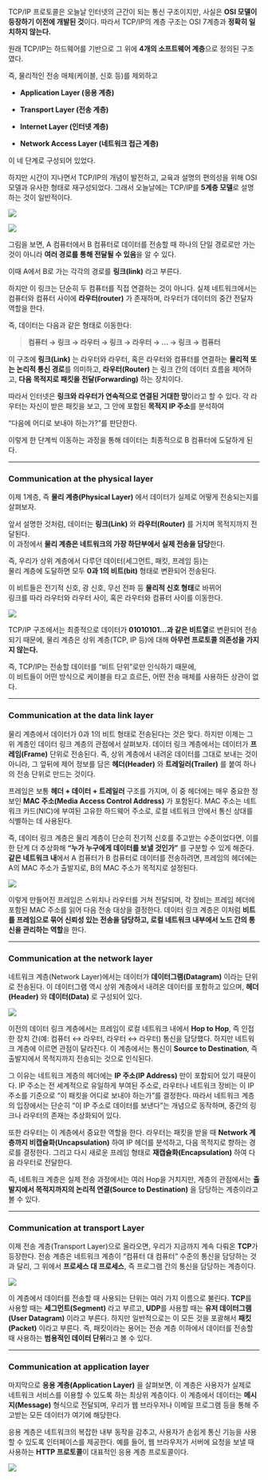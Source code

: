 
TCP/IP 프로토콜은 오늘날 인터넷의 근간이 되는 통신 구조이지만, 사실은 **OSI 모델이 등장하기 이전에 개발된 것**이다. 따라서 TCP/IP의 계층 구조는 OSI 7계층과 **정확히 일치하지 않는다.**

원래 TCP/IP는 하드웨어를 기반으로 그 위에 **4개의 소프트웨어 계층**으로 정의된 구조였다.  

즉, 물리적인 전송 매체(케이블, 신호 등)를 제외하고

- **Application Layer (응용 계층)**
    
- **Transport Layer (전송 계층)**
    
- **Internet Layer (인터넷 계층)**
    
- **Network Access Layer (네트워크 접근 계층)**  
    
이 네 단계로 구성되어 있었다.

하지만 시간이 지나면서 TCP/IP의 개념이 발전하고, 교육과 설명의 편의성을 위해 OSI 모델과 유사한 형태로 재구성되었다. 그래서 오늘날에는 TCP/IP를 **5계층 모델**로 설명하는 것이 일반적이다.

![](../images/Pasted%20image%2020251016182342.png)

![](../images/Pasted%20image%2020251016182423.png)

그림을 보면, A 컴퓨터에서 B 컴퓨터로 데이터를 전송할 때 하나의 단일 경로로만 가는 것이 아니라 **여러 경로를 통해 전달될 수 있음**을 알 수 있다. 

이때 A에서 B로 가는 각각의 경로를 **링크(link)** 라고 부른다.

하지만 이 링크는 단순히 두 컴퓨터를 직접 연결하는 것이 아니다. 실제 네트워크에서는 컴퓨터와 컴퓨터 사이에 **라우터(router)** 가 존재하며, 라우터가 데이터의 중간 전달자 역할을 한다.

즉, 데이터는 다음과 같은 형태로 이동한다:

> **컴퓨터 → 링크 → 라우터 → 링크 → 라우터 → ... → 링크 → 컴퓨터**

이 구조에 **링크(Link)** 는 라우터와 라우터, 혹은 라우터와 컴퓨터를 연결하는 **물리적 또는 논리적 통신 경로**를 의미하고, **라우터(Router)** 는 링크 간의 데이터 흐름을 제어하고, **다음 목적지로 패킷을 전달(Forwarding)** 하는 장치이다.
    
따라서 인터넷은 **링크와 라우터가 연속적으로 연결된 거대한 망**이라고 할 수 있다. 각 라우터는 자신이 받은 패킷을 보고, 그 안에 포함된 **목적지 IP 주소**를 분석하여  

“다음에 어디로 보내야 하는가?”를 판단한다.  

이렇게 한 단계씩 이동하는 과정을 통해 데이터는 최종적으로 B 컴퓨터에 도달하게 된다.

---
### Communication at the physical layer

이제 1계층, 즉 **물리 계층(Physical Layer)** 에서 데이터가 실제로 어떻게 전송되는지를 살펴보자.

앞서 설명한 것처럼, 데이터는 **링크(Link)** 와 **라우터(Router)** 를 거치며 목적지까지 전달된다.  
이 과정에서 **물리 계층은 네트워크의 가장 하단부에서 실제 전송을 담당**한다.

즉, 우리가 상위 계층에서 다루던 데이터(세그먼트, 패킷, 프레임 등)는  
물리 계층에 도달하면 모두 **0과 1의 비트(bit)** 형태로 변환되어 전송된다.

이 비트들은 전기적 신호, 광 신호, 무선 전파 등 **물리적 신호 형태**로 바뀌어  
링크를 따라 라우터와 라우터 사이, 혹은 라우터와 컴퓨터 사이를 이동한다.


![](../images/Pasted%20image%2020251016183152.png)


TCP/IP 구조에서는 최종적으로 데이터가 **01010101…과 같은 비트열**로 변환되어 전송되기 때문에, 물리 계층은 상위 계층(TCP, IP 등)에 대해 **아무런 프로토콜 의존성을 가지지 않는다.**

즉, TCP/IP는 전송할 데이터를 “비트 단위”로만 인식하기 때문에,  
이 비트들이 어떤 방식으로 케이블을 타고 흐르든, 어떤 전송 매체를 사용하든 상관이 없다.

---
### Communication at the data link layer

물리 계층에서 데이터가 0과 1의 비트 형태로 전송된다는 것은 맞다. 하지만 이제는 그 위 계층인 데이터 링크 계층의 관점에서 살펴보자. 데이터 링크 계층에서는 데이터가 **프레임(Frame)** 단위로 전송된다. 즉, 상위 계층에서 내려온 데이터를 그대로 보내는 것이 아니라, 그 앞뒤에 제어 정보를 담은 **헤더(Header)** 와 **트레일러(Trailer)** 를 붙여 하나의 전송 단위로 만드는 것이다.

프레임은 보통 **헤더 + 데이터 + 트레일러** 구조를 가지며, 이 중 헤더에는 매우 중요한 정보인 **MAC 주소(Media Access Control Address)** 가 포함된다. MAC 주소는 네트워크 카드(NIC)에 부여된 고유한 하드웨어 주소로, 로컬 네트워크 안에서 통신 상대를 식별하는 데 사용된다.

즉, 데이터 링크 계층은 물리 계층이 단순히 전기적 신호를 주고받는 수준이었다면, 이를 한 단계 더 추상화해 **“누가 누구에게 데이터를 보낼 것인가”** 를 구분할 수 있게 해준다. **같은 네트워크 내**에서 A 컴퓨터가 B 컴퓨터로 데이터를 전송하려면, 프레임의 헤더에는 A의 MAC 주소가 출발지로, B의 MAC 주소가 목적지로 설정된다.

![](../images/Pasted%20image%2020251016183531.png)

이렇게 만들어진 프레임은 스위치나 라우터를 거쳐 전달되며, 각 장비는 프레임 헤더에 포함된 MAC 주소를 읽어 다음 전송 대상을 결정한다. 데이터 링크 계층은 이처럼 **비트를 프레임으로 묶어 신뢰성 있는 전송을 담당하고, 로컬 네트워크 내부에서 노드 간의 통신을 관리하는 역할**을 한다.

---
### Communication at the network layer

네트워크 계층(Network Layer)에서는 데이터가 **데이터그램(Datagram)** 이라는 단위로 전송된다. 이 데이터그램 역시 상위 계층에서 내려온 데이터를 포함하고 있으며, **헤더(Header)** 와 **데이터(Data)** 로 구성되어 있다.

![](../images/Pasted%20image%2020251016183812.png)

이전의 데이터 링크 계층에서는 프레임이 로컬 네트워크 내에서 **Hop to Hop**, 즉 인접한 장치 간(예: 컴퓨터 ↔ 라우터, 라우터 ↔ 라우터) 통신을 담당했다. 하지만 네트워크 계층에 이르면 관점이 달라진다. 이 계층에서는 통신이 **Source to Destination**, 즉 출발지에서 목적지까지 전송되는 것으로 인식된다.

그 이유는 네트워크 계층의 헤더에는 **IP 주소(IP Address)** 만이 포함되어 있기 때문이다. IP 주소는 전 세계적으로 유일하게 부여된 주소로, 라우터나 네트워크 장비는 이 IP 주소를 기준으로 “이 패킷을 어디로 보내야 하는가”를 결정한다. 따라서 네트워크 계층의 입장에서는 단순히 “이 IP 주소로 데이터를 보낸다”는 개념으로 동작하며, 중간의 링크나 라우터의 존재는 추상화되어 있다.

또한 라우터는 이 계층에서 중요한 역할을 한다. 라우터는 패킷을 받을 때 **Network 계층까지 비캡슐화(Uncapsulation)** 하여 IP 헤더를 분석하고, 다음 목적지로 향하는 경로를 결정한다. 그리고 다시 새로운 프레임 형태로 **재캡슐화(Encapsulation)** 하여 다음 라우터로 전달한다.

즉, 네트워크 계층은 실제 전송 과정에서는 여러 Hop을 거치지만, 계층의 관점에서는 **출발지에서 목적지까지의 논리적 연결(Source to Destination)** 을 담당하는 계층이라고 볼 수 있다.

---
### Communication at transport Layer

이제 전송 계층(Transport Layer)으로 올라오면, 우리가 지금까지 계속 다뤄온 **TCP**가 등장한다. 전송 계층은 네트워크 계층이 “컴퓨터 대 컴퓨터” 수준의 통신을 담당하는 것과 달리, 그 위에서 **프로세스 대 프로세스**, 즉 프로그램 간의 통신을 담당하는 계층이다.

![](../images/Pasted%20image%2020251016184134.png)

이 계층에서 데이터를 전송할 때 사용되는 단위는 여러 가지 이름으로 불린다. **TCP**를 사용할 때는 **세그먼트(Segment)** 라고 부르고, **UDP**를 사용할 때는 **유저 데이터그램(User Datagram)** 이라고 부른다. 하지만 일반적으로는 이 모든 것을 포괄해서 **패킷(Packet)** 이라고 부른다. 즉, 패킷이라는 용어는 전송 계층 이하에서 데이터를 전송할 때 사용하는 **범용적인 데이터 단위**라고 볼 수 있다.

---
### Communication at application layer

마지막으로 **응용 계층(Application Layer)** 을 살펴보면, 이 계층은 사용자가 실제로 네트워크 서비스를 이용할 수 있도록 하는 최상위 계층이다. 이 계층에서 데이터는 **메시지(Message)** 형식으로 전달되며, 우리가 웹 브라우저나 이메일 프로그램 등을 통해 주고받는 모든 데이터가 여기에 해당한다.

응용 계층은 네트워크의 복잡한 내부 동작을 감추고, 사용자가 손쉽게 통신 기능을 사용할 수 있도록 인터페이스를 제공한다. 예를 들어, 웹 브라우저가 서버에 요청을 보낼 때 사용하는 **HTTP 프로토콜**이 대표적인 응용 계층 프로토콜이다. 

![](../images/Pasted%20image%2020251016185035.png)
